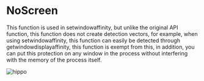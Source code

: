 # NoScreen

This function is used in setwindowaffinity, but unlike the original API function, this function does not create detection vectors, for example, when using setwindowaffinity, this function can easily be detected through getwindowdisplayaffinity, this function is exempt from this, in addition, you can put this protection on any window in the process without interfering with the memory of the process itself.

![hippo](https://i.ibb.co/JzBRcs6/gif.gif)
